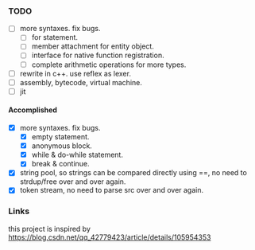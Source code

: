### TODO
- [ ] more syntaxes. fix bugs.
  - [ ] for statement.
  - [ ] member attachment for entity object.
  - [ ] interface for native function registration.
  - [ ] complete arithmetic operations for more types.
- [ ] rewrite in c++. use reflex as lexer.
- [ ] assembly, bytecode, virtual machine.
- [ ] jit
#### Accomplished
- [x] more syntaxes. fix bugs.
  - [x] empty statement.
  - [x] anonymous block.
  - [x] while & do-while statement.
  - [x] break & continue.
- [x] string pool, so strings can be compared directly using ==, no need to strdup/free over and over again.
- [x] token stream, no need to parse src over and over again.
### Links
this project is inspired by https://blog.csdn.net/qq_42779423/article/details/105954353